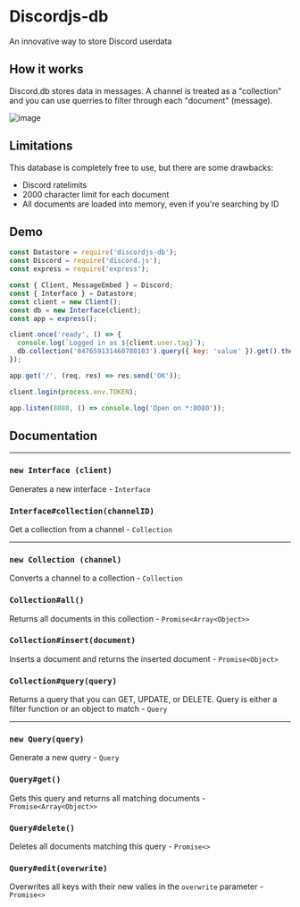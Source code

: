 # Discordjs-db
An innovative way to store Discord userdata

## How it works
Discord.db stores data in messages. A channel is treated as a "collection" and you can use querries to filter through each "document" (message).

![image](https://user-images.githubusercontent.com/76178582/119926787-e1a3b280-bf2c-11eb-964b-f1a424bb1b2c.png)

## Limitations
This database is completely free to use, but there are some drawbacks:
- Discord ratelimits
- 2000 character limit for each document
- All documents are loaded into memory, even if you're searching by ID

## Demo
```js
const Datastore = require('discordjs-db');
const Discord = require('discord.js');
const express = require('express');

const { Client, MessageEmbed } = Discord;
const { Interface } = Datastore;
const client = new Client();
const db = new Interface(client);
const app = express();

client.once('ready', () => {
  console.log(`Logged in as ${client.user.tag}`);
  db.collection('847659131460780103').query({ key: 'value' }).get().then(console.log); // prints each document where `key` is `value`
});

app.get('/', (req, res) => res.send('OK'));

client.login(process.env.TOKEN);

app.listen(8080, () => console.log('Open on *:8080'));
```

## Documentation

---------------------

### `new Interface (client)`
Generates a new interface - `Interface`
### `Interface#collection(channelID)`
Get a collection from a channel - `Collection`

---------------------

### `new Collection (channel)`
Converts a channel to a collection - `Collection`
### `Collection#all()`
Returns all documents in this collection - `Promise<Array<Object>>`
### `Collection#insert(document)`
Inserts a document and returns the inserted document - `Promise<Object>`
### `Collection#query(query)`
Returns a query that you can GET, UPDATE, or DELETE. Query is either a filter function or an object to match - `Query`

---------------------

### `new Query(query)`
Generate a new query - `Query`
### `Query#get()`
Gets this query and returns all matching documents - `Promise<Array<Object>>`
### `Query#delete()`
Deletes all documents matching this query - `Promise<>`
### `Query#edit(overwrite)`
Overwrites all keys with their new valies in the `overwrite` parameter - `Promise<>`
